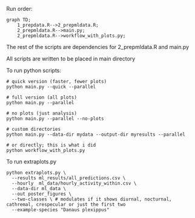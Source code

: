 Run order: 

```mermaid
graph TD;
    1_prepdata.R-->2_prepmldata.R;
    2_prepmldata.R-->main.py;
    2_prepmldata.R-->workflow_with_plots.py;
```
The rest of the scripts are dependencies for 2_prepmldata.R and main.py

All scripts are written to be placed in main directory 

To run python scripts:
```
# quick version (faster, fewer plots)
python main.py --quick --parallel

# full version (all plots)
python main.py --parallel

# no plots (just analysis)
python main.py --parallel --no-plots

# custom directories
python main.py --data-dir mydata --output-dir myresults --parallel

# or directly; this is what i did 
python workflow_with_plots.py
```

To run extraplots.py

```
python extraplots.py \
  --results ml_results/all_predictions.csv \
  --hourly  ml_data/hourly_activity_within.csv \
  --data-dir ml_data \
  --out poster_figures \
  --two-classes \ # modulates if it shows diurnal, nocturnal, cathremal, crespecular or just the first two
  --example-species "Danaus plexippus"
```
